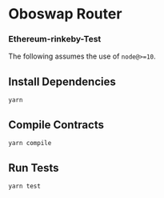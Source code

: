 # Oboswap Router

### Ethereum-rinkeby-Test

The following assumes the use of `node@>=10`.

## Install Dependencies

`yarn`

## Compile Contracts

`yarn compile`

## Run Tests

`yarn test`
